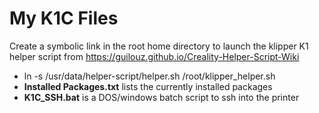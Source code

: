# My K1C Files

Create a symbolic link in the root home directory to launch the klipper K1 helper script from https://guilouz.github.io/Creality-Helper-Script-Wiki
* ln -s /usr/data/helper-script/helper.sh /root/klipper_helper.sh
* **Installed Packages.txt** lists the currently installed packages
* **K1C_SSH.bat** is a DOS/windows batch script to ssh into the printer

